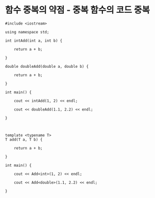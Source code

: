 # 함수 중복의 약점 - 중복 함수의 코드 중복

    #include <iostream>

    using namespace std;

    int intAdd(int a, int b) {

        return a + b;

    }

    double doubleAdd(double a, double b) {

        return a + b;

    }

    int main() {

        cout << intAdd(1, 2) << endl;

        cout << doubleAdd(1.1, 2.2) << endl;

    }



    template <typename T>
    T add(T a, T b) {

        return a + b;

    }

    int main() {

        cout << Add<int>(1, 2) << endl;

        cout << Add<double>(1.1, 2.2) << endl;

    }